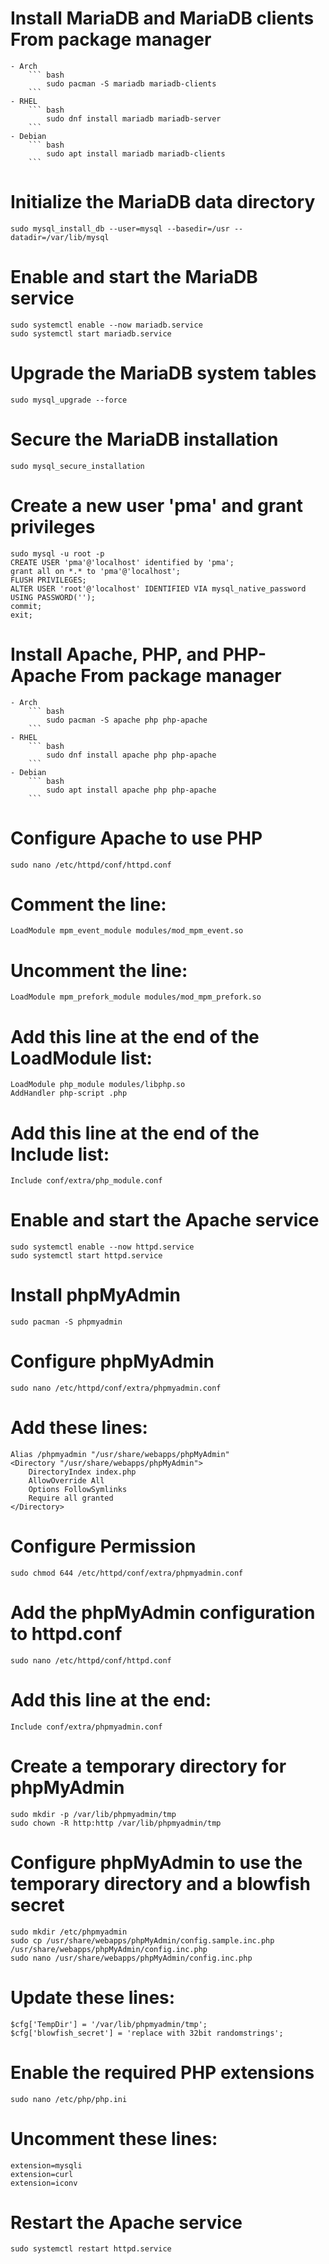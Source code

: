 # Install MariaDB and MariaDB clients From package manager
    - Arch
        ``` bash
            sudo pacman -S mariadb mariadb-clients
        ```
    - RHEL
        ``` bash
            sudo dnf install mariadb mariadb-server
        ```
    - Debian
        ``` bash
            sudo apt install mariadb mariadb-clients
        ```

# Initialize the MariaDB data directory
    sudo mysql_install_db --user=mysql --basedir=/usr --datadir=/var/lib/mysql

# Enable and start the MariaDB service
    sudo systemctl enable --now mariadb.service
    sudo systemctl start mariadb.service

# Upgrade the MariaDB system tables
    sudo mysql_upgrade --force

# Secure the MariaDB installation
    sudo mysql_secure_installation

# Create a new user 'pma' and grant privileges
    sudo mysql -u root -p
    CREATE USER 'pma'@'localhost' identified by 'pma';
    grant all on *.* to 'pma'@'localhost';
    FLUSH PRIVILEGES;
    ALTER USER 'root'@'localhost' IDENTIFIED VIA mysql_native_password USING PASSWORD('');
    commit;
    exit;

# Install Apache, PHP, and PHP-Apache From package manager
    - Arch
        ``` bash
            sudo pacman -S apache php php-apache
        ```
    - RHEL
        ``` bash
            sudo dnf install apache php php-apache
        ```
    - Debian
        ``` bash
            sudo apt install apache php php-apache
        ```

# Configure Apache to use PHP
    sudo nano /etc/httpd/conf/httpd.conf
# Comment the line:
    LoadModule mpm_event_module modules/mod_mpm_event.so
# Uncomment the line:
    LoadModule mpm_prefork_module modules/mod_mpm_prefork.so
# Add this line at the end of the LoadModule list: 
    LoadModule php_module modules/libphp.so
    AddHandler php-script .php
# Add this line at the end of the Include list: 
    Include conf/extra/php_module.conf

# Enable and start the Apache service
    sudo systemctl enable --now httpd.service
    sudo systemctl start httpd.service

# Install phpMyAdmin
    sudo pacman -S phpmyadmin

# Configure phpMyAdmin
    sudo nano /etc/httpd/conf/extra/phpmyadmin.conf
# Add these lines:
    Alias /phpmyadmin "/usr/share/webapps/phpMyAdmin"
    <Directory "/usr/share/webapps/phpMyAdmin">
        DirectoryIndex index.php
        AllowOverride All
        Options FollowSymlinks
        Require all granted
    </Directory>
    
# Configure Permission
    sudo chmod 644 /etc/httpd/conf/extra/phpmyadmin.conf

# Add the phpMyAdmin configuration to httpd.conf
    sudo nano /etc/httpd/conf/httpd.conf
# Add this line at the end:
    Include conf/extra/phpmyadmin.conf

# Create a temporary directory for phpMyAdmin
    sudo mkdir -p /var/lib/phpmyadmin/tmp
    sudo chown -R http:http /var/lib/phpmyadmin/tmp

# Configure phpMyAdmin to use the temporary directory and a blowfish secret
    sudo mkdir /etc/phpmyadmin
    sudo cp /usr/share/webapps/phpMyAdmin/config.sample.inc.php /usr/share/webapps/phpMyAdmin/config.inc.php
    sudo nano /usr/share/webapps/phpMyAdmin/config.inc.php
# Update these lines:
    $cfg['TempDir'] = '/var/lib/phpmyadmin/tmp';
    $cfg['blowfish_secret'] = 'replace with 32bit randomstrings';

# Enable the required PHP extensions
    sudo nano /etc/php/php.ini
# Uncomment these lines:
    extension=mysqli
    extension=curl
    extension=iconv

# Restart the Apache service
    sudo systemctl restart httpd.service
